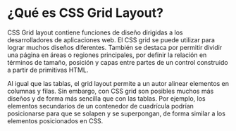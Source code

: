
# ¿Qué es CSS Grid Layout?

CSS Grid layout contiene funciones de diseño dirigidas a los desarrolladores de aplicaciones web. El CSS grid se puede utilizar para lograr muchos diseños diferentes. También se destaca por permitir dividir una página en áreas o regiones principales, por definir la relación en términos de tamaño, posición y capas entre partes de un control construido a partir de primitivas HTML.

Al igual que las tablas, el grid layout permite a un autor alinear elementos en columnas y filas. Sin embargo, con CSS grid son posibles muchos más diseños y de forma más sencilla que con las tablas. Por ejemplo, los elementos secundarios de un contenedor de cuadrícula podrían posicionarse para que se solapen y se superpongan, de forma similar a los elementos posicionados en CSS.
